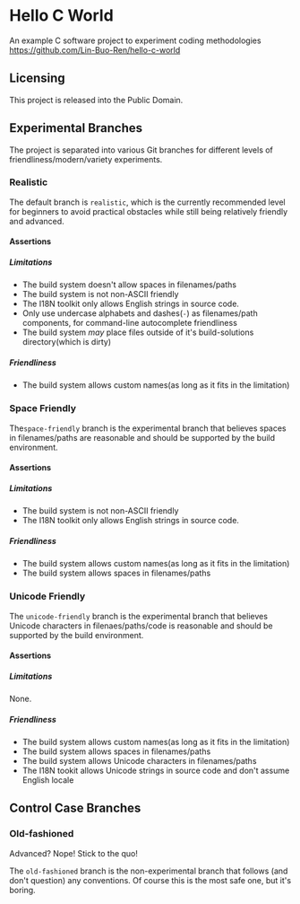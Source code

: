 # Hello C World

An example C software project to experiment coding methodologies
<https://github.com/Lin-Buo-Ren/hello-c-world>

## Licensing

This project is released into the Public Domain.

## Experimental Branches

The project is separated into various Git branches for different levels of friendliness/modern/variety experiments.

### Realistic

The default branch is `realistic`, which is the currently recommended level for beginners to avoid practical obstacles while still being relatively friendly and advanced.

#### Assertions

##### Limitations

* The build system doesn't allow spaces in filenames/paths
* The build system is not non-ASCII friendly
* The I18N toolkit only allows English strings in source code.
* Only use undercase alphabets and dashes(`-`) as filenames/path components, for command-line autocomplete friendliness
* The build system *may* place files outside of it's build-solutions directory(which is dirty)

##### Friendliness

* The build system allows custom names(as long as it fits in the limitation)

### Space Friendly

The`space-friendly` branch is the experimental branch that believes spaces in filenames/paths are reasonable and should be supported by the build environment.

#### Assertions

##### Limitations

- The build system is not non-ASCII friendly
- The I18N toolkit only allows English strings in source code.

#####  Friendliness

- The build system allows custom names(as long as it fits in the limitation)
- The build system allows spaces in filenames/paths

### Unicode Friendly

The `unicode-friendly` branch is the experimental branch that believes Unicode characters in filenaes/paths/code is reasonable and should be supported by the build environment.

#### Assertions

##### Limitations

None.

#####  Friendliness

- The build system allows custom names(as long as it fits in the limitation)
- The build system allows spaces in filenames/paths
- The build system allows Unicode characters in filenames/paths
- The I18N tookit allows Unicode strings in source code and don't assume English locale

## Control Case Branches

### Old-fashioned

Advanced?  Nope!  Stick to the quo!

The `old-fashioned` branch is the non-experimental branch that follows (and don't question) any conventions.  Of course this is the most safe one, but it's boring.
